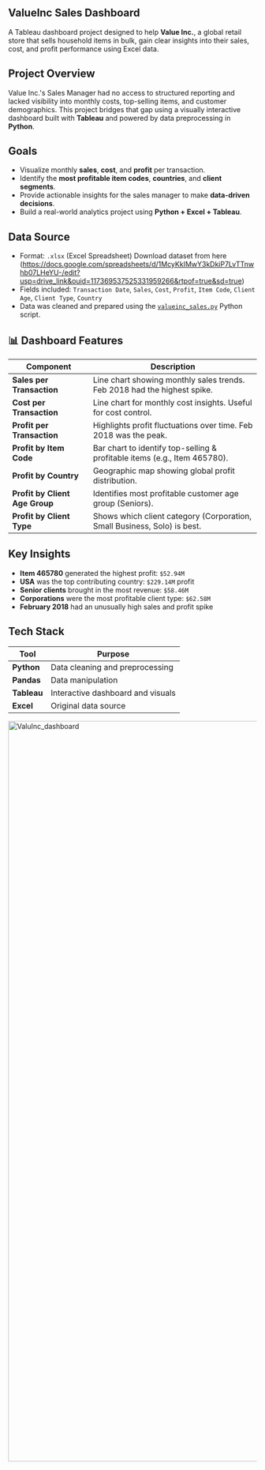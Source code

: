 ## ValueInc Sales Dashboard

A Tableau dashboard project designed to help **Value Inc.**, a global retail store that sells household items in bulk, gain clear insights into their sales, cost, and profit performance using Excel data.

## Project Overview

Value Inc.'s Sales Manager had no access to structured reporting and lacked visibility into monthly costs, top-selling items, and customer demographics. This project bridges that gap using a visually interactive dashboard built with **Tableau** and powered by data preprocessing in **Python**.

## Goals

- Visualize monthly **sales**, **cost**, and **profit** per transaction.
- Identify the **most profitable item codes**, **countries**, and **client segments**.
- Provide actionable insights for the sales manager to make **data-driven decisions**.
- Build a real-world analytics project using **Python + Excel + Tableau**.

## Data Source

- Format: `.xlsx` (Excel Spreadsheet) Download dataset from here (https://docs.google.com/spreadsheets/d/1McyKkIMwY3kDkiP7LvTTnwhb07LHeYU-/edit?usp=drive_link&ouid=117369537525331959266&rtpof=true&sd=true)
- Fields included: `Transaction Date`, `Sales`, `Cost`, `Profit`, `Item Code`, `Client Age`, `Client Type`, `Country`
- Data was cleaned and prepared using the [`valueinc_sales.py`](https://github.com/anushkamore23/Value-Inc-Sales-Dashboard/blob/main/valueinc_sales.py) Python script.



## 📊 Dashboard Features

| Component                        | Description                                                                |
|----------------------------------|----------------------------------------------------------------------------|
| **Sales per Transaction**        | Line chart showing monthly sales trends. Feb 2018 had the highest spike.   |
| **Cost per Transaction**         | Line chart for monthly cost insights. Useful for cost control.             |
| **Profit per Transaction**       | Highlights profit fluctuations over time. Feb 2018 was the peak.           |
| **Profit by Item Code**          | Bar chart to identify top-selling & profitable items (e.g., Item 465780).  |
| **Profit by Country**            | Geographic map showing global profit distribution.                         |
| **Profit by Client Age Group**   | Identifies most profitable customer age group (Seniors).                   |
| **Profit by Client Type**        | Shows which client category (Corporation, Small Business, Solo) is best.   |



## Key Insights

-  **Item 465780** generated the highest profit: `$52.94M`
-  **USA** was the top contributing country: `$229.14M` profit
-  **Senior clients** brought in the most revenue: `$58.46M`
-  **Corporations** were the most profitable client type: `$62.58M`
-  **February 2018** had an unusually high sales and profit spike



## Tech Stack

| Tool        | Purpose                             |
|-------------|-------------------------------------|
| **Python**  | Data cleaning and preprocessing     |
| **Pandas**  | Data manipulation                   |
| **Tableau** | Interactive dashboard and visuals   |
| **Excel**   | Original data source                |

<img width="1500" height="1500" alt="ValuInc_dashboard" src="https://github.com/user-attachments/assets/84615d3f-46e9-401a-8b34-444c4be9d670" />




